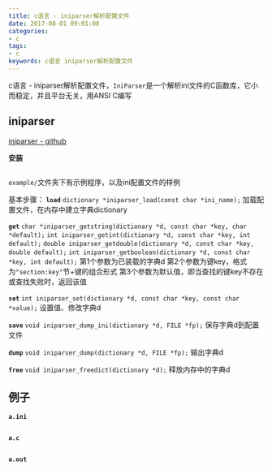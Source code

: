 ```yaml
---
title: c语言 - iniparser解析配置文件
date: 2017-08-01 09:01:00
categories:
- c
tags:
- c
keywords: c语言 iniparser解析配置文件
---
```


> 
c语言 - iniparser解析配置文件，`IniParser`是一个解析ini文件的C函数库，它小而稳定，并且平台无关，用ANSI C编写

<!-- more -->

## iniparser
[iniparser - github](https://github.com/ndevilla/iniparser)

**安装**
<pre><code class="language-bash line-numbers"><script type="text/plain">git clone https://github.com/ndevilla/iniparser
cd iniparser
make
cp -af src/*.h /usr/local/include/
cp -af libiniparser.* /usr/local/lib/
</script></code></pre>

`example/`文件夹下有示例程序，以及ini配置文件的样例

基本步骤：
**`load`**
`dictionary *iniparser_load(const char *ini_name);`
加载配置文件，在内存中建立字典dictionary

**`get`**
`char *iniparser_getstring(dictionary *d, const char *key, char *default);`
`int iniparser_getint(dictionary *d, const char *key, int default);`
`double iniparser_getdouble(dictionary *d, const char *key, double default);`
`int iniparser_getboolean(dictionary *d, const char *key, int default);`
第1个参数为已装载的字典d
第2个参数为键key，格式为`"section:key"`节+键的组合形式
第3个参数为默认值，即当查找的键key不存在或查找失败时，返回该值

**`set`**
`int iniparser_set(dictionary *d, const char *key, const char *value);`
设置值、修改字典d

**`save`**
`void iniparser_dump_ini(dictionary *d, FILE *fp);`
保存字典d到配置文件

**`dump`**
`void iniparser_dump(dictionary *d, FILE *fp);`
输出字典d

**`free`**
`void iniparser_freedict(dictionary *d);`
释放内存中的字典d

## 例子
**`a.ini`**
<pre><code class="language-ini line-numbers"><script type="text/plain">[server]
host = www.zfl9.com
port = 8080
pass = 123456
ssl = true
tcp = enable
udp = disable

[client]
bind = 0.0.0.0
listen = 1080
verbose = false
daemon = true
</script></code></pre>

**`a.c`**
<pre><code class="language-c line-numbers"><script type="text/plain">#include <stdio.h>
#include <string.h>
#include "iniparser.h"

int main(int argc, char *argv[]){
    if(argc < 2){
        fprintf(stderr, "usage: %s <ini.file>\n", argv[0]);
        return 1;
    }

    char *file = argv[1];
    dictionary *ini = iniparser_load(file);

    printf("[server]\n");
    printf("host = %s\n", iniparser_getstring(ini, "server:host", NULL));
    printf("port = %d\n", iniparser_getint(ini, "server:port", 0));
    printf("pass = %s\n", iniparser_getstring(ini, "server:pass", NULL));
    printf("ssl = %d\n", iniparser_getboolean(ini, "server:ssl", 0));
    printf("tcp = %d\n", strcmp(iniparser_getstring(ini, "server:tcp", NULL), "enable") ? 0:1);
    printf("udp = %d\n", strcmp(iniparser_getstring(ini, "server:udp", NULL), "enable") ? 0:1);

    printf("\n[client]\n");
    printf("bind = %s\n", iniparser_getstring(ini, "client:bind", NULL));
    printf("listen = %d\n", iniparser_getint(ini, "client:listen", 0));
    printf("verbose = %d\n", iniparser_getboolean(ini, "client:verbose", 0));
    printf("daemon = %d\n", iniparser_getboolean(ini, "client:daemon", 0));

    iniparser_freedict(ini);
    return 0;
}
</script></code></pre>

**`a.out`**
<pre><code class="language-c line-numbers"><script type="text/plain"># root @ localhost in ~/work on git:master x [9:32:35]
$ gcc a.c -liniparser

# root @ localhost in ~/work on git:master x [9:34:09]
$ ./a.out a.ini
[server]
host = www.zfl9.com
port = 8080
pass = 123456
ssl = 1
tcp = 1
udp = 0

[client]
bind = 0.0.0.0
listen = 1080
verbose = 0
daemon = 1
</script></code></pre>
